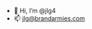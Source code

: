 - 👋 Hi, I’m @jlg4
- 📫 jlg@brandarmies.com

<!---
jlg4/jlg4 is a ✨ special ✨ repository because its `README.md` (this file) appears on your GitHub profile.
You can click the Preview link to take a look at your changes.
--->
